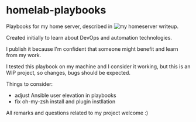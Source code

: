 # homelab-playbooks


Playbooks for my home server, described in ![my homeserver writeup](https://github.com/knuurr/homelab-writeup).


Created initially to learn about DevOps and automation technologies. 

I publish it because I'm confident that someone might benefit and learn from my work.

I tested this playbook on my machine and I consider it working, but this is an WIP project, so changes, bugs should be expected. 


Things to consider:

- adjust Ansible user elevation in playbooks
- fix oh-my-zsh install and plugin instllation


All remarks and questions related to my project welcome :)
